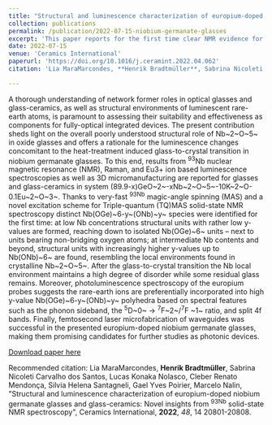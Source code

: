 ```yaml
---
title: "Structural and luminescence characterization of europium-doped niobium germanate glasses and glass-ceramics: Novel insights from <sup>93Nb</sup> solid-state NMR spectroscopy"
collection: publications
permalink: /publication/2022-07-15-niobium-germanate-glasses
excerpt: 'This paper reports for the first time clear NMR evidence for different NbO~6~ species in glasses.'
date: 2022-07-15
venue: 'Ceramics International'
paperurl: 'https://doi.org/10.1016/j.ceramint.2022.04.062'
citation: 'Lia MaraMarcondes, **Henrik Bradtmüller**, Sabrina Nicoleti Carvalho dos Santos, Lucas Konaka Nolasco, Cleber Renato Mendonça, Silvia Helena Santagneli, Gael Yves Poirier, Marcelo Nalin, "Structural and luminescence characterization of europium-doped niobium germanate glasses and glass-ceramics: Novel insights from <sup>93Nb</sup> solid-state NMR spectroscopy", Ceramics International, <b>2022</b>, <i>48</i>, 1, 20801-20808.'

---
```

A thorough understanding of network former roles in optical glasses and glass-ceramics, as well as structural environments of luminescent rare-earth atoms, is paramount to assessing their suitability and effectiveness as components for fully-optical integrated devices. The present contribution sheds light on the overall poorly understood structural role of Nb~2~O~5~ in oxide glasses and offers a rationale for the luminescence changes concomitant to the heat-treatment induced glass-to-crystal transition in niobium germanate glasses. To this end, results from <sup>93</sup>Nb nuclear magnetic resonance (NMR), Raman, and Eu3+ ion based luminescence spectroscopies as well as 3D micromanufacturing are reported for glasses and glass-ceramics in system (89.9-x)GeO~2~-xNb~2~O~5~-10K~2~O-0.1Eu~2~O~3~. Thanks to very-fast <sup>93Nb</sup> magic-angle spinning (MAS) and a novel excitation scheme for Triple-quantum (TQ)MAS solid-state NMR spectroscopy distinct Nb(OGe)~6-y~(ONb)~y~ species were identified for the first time: at low Nb concentrations structural units with rather low y-values are formed, reaching down to isolated Nb(OGe)~6~ units – next to units bearing non-bridging oxygen atoms; at intermediate Nb contents and beyond, structural units with increasingly higher y-values up to Nb(ONb)~6~ are found, resembling the local environments found in crystalline Nb~2~O~5~. After the glass-to-crystal transition the Nb local environment maintains a high degree of disorder while some residual glass remains. Moreover, photoluminescence spectroscopy of the europium probes suggests the rare-earth ions are preferentially incorporated into high y-value Nb(OGe)~6-y~(ONb)~y~ polyhedra based on spectral features such as the phonon sideband, the <sup>5</sup>D~0~ → <sup>7</sup>F~2~/<sup>7</sup>F ~1~ ratio, and split 4f bands. Finally, femtosecond laser microfabrication of waveguides was successful in the presented europium-doped niobium germanate glasses, making them promising candidates for further studies as photonic devices.

[Download paper here](http://hbrmn.github.io/files/paper18.pdf)

Recommended citation: Lia MaraMarcondes, **Henrik Bradtmüller**, Sabrina Nicoleti Carvalho dos Santos, Lucas Konaka Nolasco, Cleber Renato Mendonça, Silvia Helena Santagneli, Gael Yves Poirier, Marcelo Nalin, "Structural and luminescence characterization of europium-doped niobium germanate glasses and glass-ceramics: Novel insights from <sup>93Nb</sup> solid-state NMR spectroscopy", Ceramics International, **2022**, *48*, 14 20801-20808.